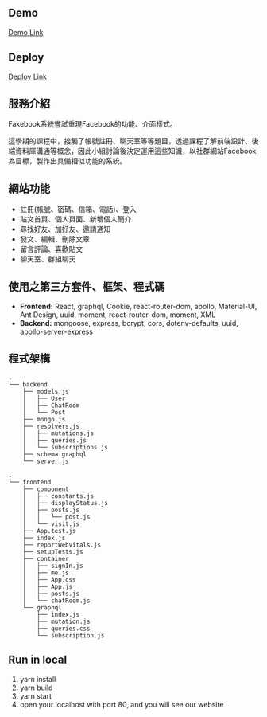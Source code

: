 ## Demo
[Demo Link](https://youtu.be/yEc1Ph_MGXU)

## Deploy
[Deploy Link](44.212.241.217)


## 服務介紹
Fakebook系統嘗試重現Facebook的功能、介面樣式。

這學期的課程中，接觸了帳號註冊、聊天室等等題目，透過課程了解前端設計、後端資料庫溝通等概念，因此小組討論後決定運用這些知識，以社群網站Facebook為目標，製作出具備相似功能的系統。

## 網站功能
* 註冊(帳號、密碼、信箱、電話)、登入
* 貼文首頁、個人頁面、新增個人簡介
* 尋找好友、加好友、邀請通知
* 發文、編輯、刪除文章
* 留言評論、喜歡貼文
* 聊天室、群組聊天

## 使用之第三方套件、框架、程式碼
* **Frontend:** React, graphql, Cookie, react-router-dom, apollo, Material-UI, Ant Design, uuid, moment, react-router-dom, moment, XML
* **Backend:** mongoose, express, bcrypt, cors, dotenv-defaults, uuid, apollo-server-express

## 程式架構
```
.
└── backend
    ├── models.js
    │   ├── User
    │   ├── ChatRoom
    │   └── Post
    ├── mongo.js
    ├── resolvers.js
    │   ├── mutations.js
    │   ├── queries.js
    │   └── subscriptions.js
    ├── schema.graphql
    └── server.js

.
└── frontend
    ├── component
    │   ├── constants.js
    │   ├── displayStatus.js
    │   ├── posts.js
    │   │   └── post.js
    │   └── visit.js
    ├── App.test.js
    ├── index.js
    ├── reportWebVitals.js
    ├── setupTests.js
    ├── container
    │   ├── signIn.js
    │   ├── me.js
    │   ├── App.css
    │   ├── App.js
    │   ├── posts.js
    │   └── chatRoom.js
    └── graphql
        ├── index.js
        ├── mutation.js
        ├── queries.css
        └── subscription.js
```


## Run in local
1. yarn install
2. yarn build
3. yarn start
4. open your localhost with port 80, and you will see our website
